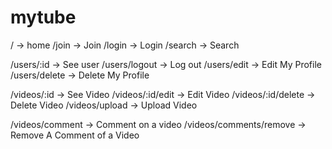 # mytube

/ -> home
/join -> Join
/login -> Login
/search -> Search

<!-- 글로벌 라우터 -->

/users/:id -> See user
/users/logout -> Log out
/users/edit -> Edit My Profile
/users/delete -> Delete My Profile

<!-- 유저 라우터 -->

/videos/:id -> See Video
/videos/:id/edit -> Edit Video
/videos/:id/delete -> Delete Video
/videos/upload -> Upload Video

/videos/comment -> Comment on a video
/videos/comments/remove -> Remove A Comment of a Video

<!-- 비디오 라우터 -->
